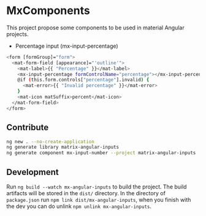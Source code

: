 # MxComponents

This project propose some components to be used in material Angular projects.
- Percentage input (mx-input-percentage)

```sh
<form [formGroup]="form">
  <mat-form-field [appearance]="'outline'">
    <mat-label>{{ "Percentage" }}</mat-label>
    <mx-input-percentage formControlName="percentage"></mx-input-percentage>
    @if (this.form.controls["percentage"].invalid) {
      <mat-error>{{ "Invalid percentage" }}</mat-error>
    }
    <mat-icon matSuffix>percent</mat-icon>
  </mat-form-field>
</form>

```


## Contribute

```sh
ng new . --no-create-application
ng generate library matrix-angular-inputs
ng generate component mx-input-number --project matrix-angular-inputs
```

## Development

Run `ng build --watch mx-angular-inputs` to build the project. The build artifacts will be stored in the `dist/` directory.
In the directory of `package.json` run `npm link dist/mx-angular-inputs`, when you finish with the dev you can
do unlink `npm unlink mx-angular-inputs`.
